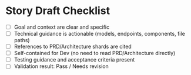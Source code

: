 # Story Draft Checklist

- [ ] Goal and context are clear and specific
- [ ] Technical guidance is actionable (models, endpoints, components, file paths)
- [ ] References to PRD/Architecture shards are cited
- [ ] Self-contained for Dev (no need to read PRD/Architecture directly)
- [ ] Testing guidance and acceptance criteria present
- [ ] Validation result: Pass / Needs revision

